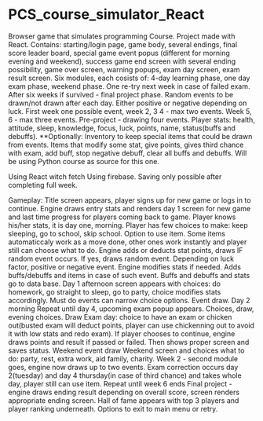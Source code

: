 # PCS_course_simulator_React
Browser game that simulates programming Course. Project made with React. Contains: starting/login page, game body, several endings, final score leader board, special game event popus (different for morning evening and weekend), success game end screen with several ending possibility, game over screen, warning popups, exam day screen, exam result screen.
Six modules, each cosists of: 4-day learning phase, one day exam phase, weekend phase. One re-try next week in case of failed exam. After six weeks if survived - final project phase.
Random events to be drawn/not drawn after each day. Either positive or negative depending on luck. First week one possible event, week 2, 3 4 - max two events. Week 5, 6 - max three events. Pre-project - drawing four events. Player stats: health, attitude, sleep, knowledge, focus, luck, points, name, status(buffs and debuffs). **Optionally: Inventory to keep special items that could be drawn from events. Items that modify some stat, give points, gives third chance with exam, add buff, stop negative debuff, clear all buffs and debuffs. Will be using Python course as source for this one.

Using React witch fetch
Using firebase.
Saving only possible after completing full week.




Gameplay: 
Title screen appears, player signs up for new game or logs in to continue.
Engine draws entry stats and renders day 1 screen for new game and last time progress for players coming back to game.
Player knows his/her stats, it is day one, morning. Player has few choices to make: keep sleeping, go to school, skip school. Option to use item. Some items automaticcaly work as a move done, other ones work instantly and player still can choose what to do.
Engine adds or deducts stat points, draws IF random event occurs. If yes, draws random event. Depending on luck factor, positive or negative event.
Engine modifies stats if needed. Adds buffs/debuffs and items in case of such event. Buffs and debuffs and stats go to data base.
Day 1 afternoon screen appears with choices: do homework, go straight to sleep, go to party, choice modifies stats accordingly. Must do events can narrow choice options.
Event draw.
Day 2 morning
Repeat until day 4, upcoming exam popup appears. Choices, draw, evening choices.
Draw
Exam day: choice to have an exam or chicken out(busted exam will deduct points, player can use chickenning out to avoid it with low stats and redo exam). If player chooses to continue, engine draws points and result if passed or failed. Then shows proper screen and saves status.
Weekend event draw
Weekend screen and choices what to do: party, rest, extra work, aid family, charity.
Week 2 - second module goes, engine now draws up to two events.
Exam correction occurs day 2(tuesday) and day 4 thursday(in case of third chance) and takes whole day, player still can use item.
Repeat until week 6 ends
Final project - engine draws ending result depending on overall score, screen renders appropriate ending screen.
Hall of fame appears with top 3 players and player ranking underneath. Options to exit to main menu or retry.

